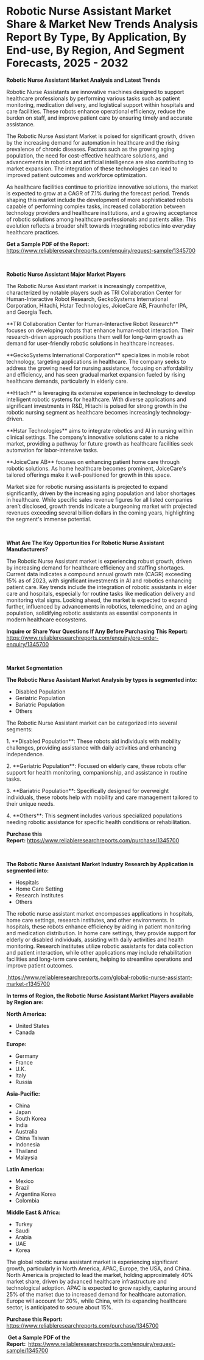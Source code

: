 <p><h1>Robotic Nurse Assistant Market Share & Market New Trends Analysis Report By Type, By Application, By End-use, By Region, And Segment Forecasts, 2025 - 2032</h1></p><p><strong>Robotic Nurse Assistant Market Analysis and Latest Trends</strong></p>
<p><p>Robotic Nurse Assistants are innovative machines designed to support healthcare professionals by performing various tasks such as patient monitoring, medication delivery, and logistical support within hospitals and care facilities. These robots enhance operational efficiency, reduce the burden on staff, and improve patient care by ensuring timely and accurate assistance.</p><p>The Robotic Nurse Assistant Market is poised for significant growth, driven by the increasing demand for automation in healthcare and the rising prevalence of chronic diseases. Factors such as the growing aging population, the need for cost-effective healthcare solutions, and advancements in robotics and artificial intelligence are also contributing to market expansion. The integration of these technologies can lead to improved patient outcomes and workforce optimization.</p><p>As healthcare facilities continue to prioritize innovative solutions, the market is expected to grow at a CAGR of 7.1% during the forecast period. Trends shaping this market include the development of more sophisticated robots capable of performing complex tasks, increased collaboration between technology providers and healthcare institutions, and a growing acceptance of robotic solutions among healthcare professionals and patients alike. This evolution reflects a broader shift towards integrating robotics into everyday healthcare practices.</p></p>
<p><strong>Get a Sample PDF of the Report:&nbsp;</strong> <a href="https://www.reliableresearchreports.com/enquiry/request-sample/1345700?utm_campaign=3104&utm_medium=2&utm_source=Github&utm_content=ia&utm_term=15042025&utm_id=robotic-nurse-assistant">https://www.reliableresearchreports.com/enquiry/request-sample/1345700</a></p>
<p>&nbsp;</p>
<p><strong>Robotic Nurse Assistant Major Market Players</strong></p>
<p><p>The Robotic Nurse Assistant market is increasingly competitive, characterized by notable players such as TRI Collaboration Center for Human-Interactive Robot Research, GeckoSystems International Corporation, Hitachi, Hstar Technologies, JoiceCare AB, Fraunhofer IPA, and Georgia Tech. </p><p>**TRI Collaboration Center for Human-Interactive Robot Research** focuses on developing robots that enhance human-robot interaction. Their research-driven approach positions them well for long-term growth as demand for user-friendly robotic solutions in healthcare increases.</p><p>**GeckoSystems International Corporation** specializes in mobile robot technology, targeting applications in healthcare. The company seeks to address the growing need for nursing assistance, focusing on affordability and efficiency, and has seen gradual market expansion fueled by rising healthcare demands, particularly in elderly care.</p><p>**Hitachi** is leveraging its extensive experience in technology to develop intelligent robotic systems for healthcare. With diverse applications and significant investments in R&D, Hitachi is poised for strong growth in the robotic nursing segment as healthcare becomes increasingly technology-driven.</p><p>**Hstar Technologies** aims to integrate robotics and AI in nursing within clinical settings. The company’s innovative solutions cater to a niche market, providing a pathway for future growth as healthcare facilities seek automation for labor-intensive tasks.</p><p>**JoiceCare AB** focuses on enhancing patient home care through robotic solutions. As home healthcare becomes prominent, JoiceCare's tailored offerings make it well-positioned for growth in this space.</p><p>Market size for robotic nursing assistants is projected to expand significantly, driven by the increasing aging population and labor shortages in healthcare. While specific sales revenue figures for all listed companies aren’t disclosed, growth trends indicate a burgeoning market with projected revenues exceeding several billion dollars in the coming years, highlighting the segment's immense potential.</p></p>
<p>&nbsp;</p>
<p><strong>What Are The Key Opportunities For Robotic Nurse Assistant Manufacturers?</strong></p>
<p><p>The Robotic Nurse Assistant market is experiencing robust growth, driven by increasing demand for healthcare efficiency and staffing shortages. Current data indicates a compound annual growth rate (CAGR) exceeding 15% as of 2023, with significant investments in AI and robotics enhancing patient care. Key trends include the integration of robotic assistants in elder care and hospitals, especially for routine tasks like medication delivery and monitoring vital signs. Looking ahead, the market is expected to expand further, influenced by advancements in robotics, telemedicine, and an aging population, solidifying robotic assistants as essential components in modern healthcare ecosystems.</p></p>
<p><strong>Inquire or Share Your Questions If Any Before Purchasing This Report:</strong> <a href="https://www.reliableresearchreports.com/enquiry/pre-order-enquiry/1345700?utm_campaign=3104&utm_medium=2&utm_source=Github&utm_content=ia&utm_term=15042025&utm_id=robotic-nurse-assistant">https://www.reliableresearchreports.com/enquiry/pre-order-enquiry/1345700</a></p>
<p>&nbsp;</p>
<p><strong>Market Segmentation</strong></p>
<p><strong>The Robotic Nurse Assistant Market Analysis by types is segmented into:</strong></p>
<p><ul><li>Disabled Population</li><li>Geriatric Population</li><li>Bariatric Population</li><li>Others</li></ul></p>
<p><p>The Robotic Nurse Assistant market can be categorized into several segments: </p><p>1. **Disabled Population**: These robots aid individuals with mobility challenges, providing assistance with daily activities and enhancing independence. </p><p>2. **Geriatric Population**: Focused on elderly care, these robots offer support for health monitoring, companionship, and assistance in routine tasks. </p><p>3. **Bariatric Population**: Specifically designed for overweight individuals, these robots help with mobility and care management tailored to their unique needs. </p><p>4. **Others**: This segment includes various specialized populations needing robotic assistance for specific health conditions or rehabilitation.</p></p>
<p><strong>Purchase this Report:&nbsp;</strong><a href="https://www.reliableresearchreports.com/purchase/1345700?utm_campaign=3104&utm_medium=2&utm_source=Github&utm_content=ia&utm_term=15042025&utm_id=robotic-nurse-assistant">https://www.reliableresearchreports.com/purchase/1345700</a></p>
<p>&nbsp;</p>
<p><strong>The Robotic Nurse Assistant Market Industry Research by Application is segmented into:</strong></p>
<p><ul><li>Hospitals</li><li>Home Care Setting</li><li>Research Institutes</li><li>Others</li></ul></p>
<p><p>The robotic nurse assistant market encompasses applications in hospitals, home care settings, research institutes, and other environments. In hospitals, these robots enhance efficiency by aiding in patient monitoring and medication distribution. In home care settings, they provide support for elderly or disabled individuals, assisting with daily activities and health monitoring. Research institutes utilize robotic assistants for data collection and patient interaction, while other applications may include rehabilitation facilities and long-term care centers, helping to streamline operations and improve patient outcomes.</p></p>
<p><a href="https://www.reliableresearchreports.com/global-robotic-nurse-assistant-market-r1345700?utm_campaign=3104&utm_medium=2&utm_source=Github&utm_content=ia&utm_term=15042025&utm_id=robotic-nurse-assistant">&nbsp;https://www.reliableresearchreports.com/global-robotic-nurse-assistant-market-r1345700</a></p>
<p><strong>In terms of Region, the Robotic Nurse Assistant Market Players available by Region are:</strong></p>
<p>
    <p> <strong> North America: </strong>
        <ul>
            <li>United States</li>
            <li>Canada</li>
        </ul>
        </p> 
    <p> <strong> Europe: </strong>
        <ul>
            <li>Germany</li>
            <li>France</li>
            <li>U.K.</li>
            <li>Italy</li>
            <li>Russia</li>
        </ul>
        </p> 
    <p> <strong> Asia-Pacific: </strong>
        <ul>
            <li>China</li>
            <li>Japan</li>
            <li>South Korea</li>
            <li>India</li>
            <li>Australia</li>
            <li>China Taiwan</li>
            <li>Indonesia</li>
            <li>Thailand</li>
            <li>Malaysia</li>
        </ul>
        </p> 
    <p> <strong> Latin America: </strong>
        <ul>
            <li>Mexico</li>
            <li>Brazil</li>
            <li>Argentina Korea</li>
            <li>Colombia</li>
        </ul>
        </p> 
    <p> <strong> Middle East & Africa: </strong>
        <ul>
            <li>Turkey</li>
            <li>Saudi</li>
            <li>Arabia</li>
            <li>UAE</li>
            <li>Korea</li>
        </ul>
    </p>
    </p>
<p><p>The global robotic nurse assistant market is experiencing significant growth, particularly in North America, APAC, Europe, the USA, and China. North America is projected to lead the market, holding approximately 40% market share, driven by advanced healthcare infrastructure and technological adoption. APAC is expected to grow rapidly, capturing around 25% of the market due to increased demand for healthcare automation. Europe will account for 20%, while China, with its expanding healthcare sector, is anticipated to secure about 15%.</p></p>
<p><strong>Purchase this Report: </strong><a href="https://www.reliableresearchreports.com/purchase/1345700?utm_campaign=3104&utm_medium=2&utm_source=Github&utm_content=ia&utm_term=15042025&utm_id=robotic-nurse-assistant">https://www.reliableresearchreports.com/purchase/1345700</a></p>
<p>&nbsp;<strong>Get a Sample PDF of the Report:&nbsp;&nbsp;</strong><a href="https://www.reliableresearchreports.com/enquiry/request-sample/1345700?utm_campaign=3104&utm_medium=2&utm_source=Github&utm_content=ia&utm_term=15042025&utm_id=robotic-nurse-assistant">https://www.reliableresearchreports.com/enquiry/request-sample/1345700</a></p>
<p><strong></strong></p>
<p><p></p><p></p><p></p></p>